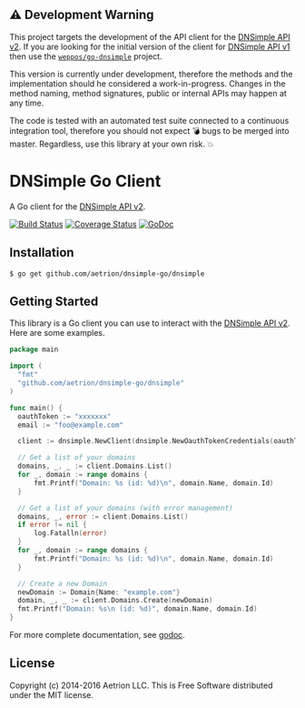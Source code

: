 ## :warning: Development Warning

This project targets the development of the API client for the [DNSimple API v2](https://developer.dnsimple.com/v2/). If you are looking for the initial version of the client for [DNSimple API v1](https://developer.dnsimple.com/v1/) then use the [`weppos/go-dnsimple`](https://github.com/weppos/go-dnsimple) project.

This version is currently under development, therefore the methods and the implementation should he considered a work-in-progress. Changes in the method naming, method signatures, public or internal APIs may happen at any time.

The code is tested with an automated test suite connected to a continuous integration tool, therefore you should not expect :bomb: bugs to be merged into master. Regardless, use this library at your own risk. :boom:


# DNSimple Go Client

A Go client for the [DNSimple API v2](https://developer.dnsimple.com/v2/).

[![Build Status](https://travis-ci.org/aetrion/dnsimple-go.svg)](https://travis-ci.org/aetrion/dnsimple-go)
[![Coverage Status](https://img.shields.io/coveralls/aetrion/dnsimple-go.svg)](https://coveralls.io/r/aetrion/dnsimple-go?branch=master)
[![GoDoc](https://godoc.org/github.com/aetrion/dnsimple-go/dnsimple?status.svg)](https://godoc.org/github.com/aetrion/dnsimple-go/dnsimple)

## Installation

```
$ go get github.com/aetrion/dnsimple-go/dnsimple
```


## Getting Started

This library is a Go client you can use to interact with the [DNSimple API v2](https://developer.dnsimple.com/v2/). Here are some examples.

```go
package main

import (
  "fmt"
  "github.com/aetrion/dnsimple-go/dnsimple"
)

func main() {
  oauthToken := "xxxxxxx"
  email := "foo@example.com"

  client := dnsimple.NewClient(dnsimple.NewOauthTokenCredentials(oauthToken))

  // Get a list of your domains
  domains, _, _ := client.Domains.List()
  for _, domain := range domains {
      fmt.Printf("Domain: %s (id: %d)\n", domain.Name, domain.Id)
  }

  // Get a list of your domains (with error management)
  domains, _, error := client.Domains.List()
  if error != nil {
      log.Fatalln(error)
  }
  for _, domain := range domains {
      fmt.Printf("Domain: %s (id: %d)\n", domain.Name, domain.Id)
  }

  // Create a new Domain
  newDomain := Domain{Name: "example.com"}
  domain, _, _ := client.Domains.Create(newDomain)
  fmt.Printf("Domain: %s\n (id: %d)", domain.Name, domain.Id)
}
```

For more complete documentation, see [godoc](https://godoc.org/github.com/aetrion/dnsimple-go/dnsimple).


## License

Copyright (c) 2014-2016 Aetrion LLC. This is Free Software distributed under the MIT license.
